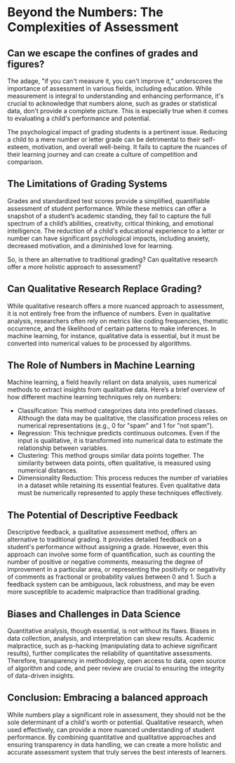 # Beyond the Numbers: The Complexities of Assessment

## Can we escape the confines of grades and figures?

The adage, "if you can't measure it, you can't improve it," underscores the importance of assessment in various fields, including education. While measurement is integral to understanding and enhancing performance, it's crucial to acknowledge that numbers alone, such as grades or statistical data, don't provide a complete picture. This is especially true when it comes to evaluating a child's performance and potential.

The psychological impact of grading students is a pertinent issue. Reducing a child to a mere number or letter grade can be detrimental to their self-esteem, motivation, and overall well-being. It fails to capture the nuances of their learning journey and can create a culture of competition and comparison.

## The Limitations of Grading Systems

Grades and standardized test scores provide a simplified, quantifiable assessment of student performance. While these metrics can offer a snapshot of a student’s academic standing, they fail to capture the full spectrum of a child’s abilities, creativity, critical thinking, and emotional intelligence. The reduction of a child's educational experience to a letter or number can have significant psychological impacts, including anxiety, decreased motivation, and a diminished love for learning.

So, is there an alternative to traditional grading? Can qualitative research offer a more holistic approach to assessment?

## Can Qualitative Research Replace Grading?

While qualitative research offers a more nuanced approach to assessment, it is not entirely free from the influence of numbers. Even in qualitative analysis, researchers often rely on metrics like coding frequencies, thematic occurrence, and the likelihood of certain patterns to make inferences. In machine learning, for instance, qualitative data is essential, but it must be converted into numerical values to be processed by algorithms.

## The Role of Numbers in Machine Learning

Machine learning, a field heavily reliant on data analysis, uses numerical methods to extract insights from qualitative data. Here’s a brief overview of how different machine learning techniques rely on numbers:

- Classification: This method categorizes data into predefined classes. Although the data may be qualitative, the classification process relies on numerical representations (e.g., 0 for "spam" and 1 for "not spam").
- Regression: This technique predicts continuous outcomes. Even if the input is qualitative, it is transformed into numerical data to estimate the relationship between variables.
- Clustering: This method groups similar data points together. The similarity between data points, often qualitative, is measured using numerical distances.
- Dimensionality Reduction: This process reduces the number of variables in a dataset while retaining its essential features. Even qualitative data must be numerically represented to apply these techniques effectively.

## The Potential of Descriptive Feedback

Descriptive feedback, a qualitative assessment method, offers an alternative to traditional grading. It provides detailed feedback on a student's performance without assigning a grade. However, even this approach can involve some form of quantification, such as counting the number of positive or negative comments, measuring the degree of improvement in a particular area, or representing the positivity or negativity of comments as fractional or probability values between 0 and 1. Such a feedback system can be ambiguous, lack robustness, and may be even more susceptible to academic malpractice than traditional grading.


## Biases and Challenges in Data Science

Quantitative analysis, though essential, is not without its flaws. Biases in data collection, analysis, and interpretation can skew results. Academic malpractice, such as p-hacking (manipulating data to achieve significant results), further complicates the reliability of quantitative assessments. Therefore, transparency in methodology, open access to data, open source of algorithm and code,  and peer review are crucial to ensuring the integrity of data-driven insights.

## Conclusion: Embracing a balanced approach

While numbers play a significant role in assessment, they should not be the sole determinant of a child's worth or potential. Qualitative research, when used effectively, can provide a more nuanced understanding of student performance. By combining quantitative and qualitative approaches and ensuring transparency in data handling, we can create a more holistic and accurate assessment system that truly serves the best interests of learners.
